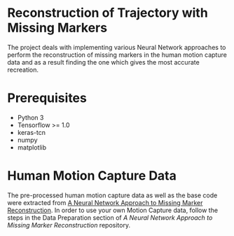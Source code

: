 # Reconstruction of Trajectory with Missing Markers

The project deals with implementing various Neural Network approaches to perform the reconstruction of missing markers in the human motion capture data and as a result finding the one which gives the most accurate recreation.

# Prerequisites

* Python 3
* Tensorflow >= 1.0
* keras-tcn
* numpy
* matplotlib


# Human Motion Capture Data

The pre-processed human motion capture data as well as the base code were extracted from [A Neural Network Approach to Missing Marker Reconstruction](https://github.com/Svito-zar/NN-for-Missing-Marker-Reconstruction). In order to use your own Motion Capture data, follow the steps in the Data Preparation section of *A Neural Network Approach to Missing Marker Reconstruction* repository.


